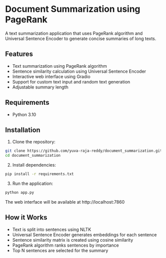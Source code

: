 # Document Summarization using PageRank

A text summarization application that uses PageRank algorithm and Universal Sentence Encoder to generate concise summaries of long texts.

## Features

- Text summarization using PageRank algorithm
- Sentence similarity calculation using Universal Sentence Encoder
- Interactive web interface using Gradio
- Support for custom text input and random text generation
- Adjustable summary length

## Requirements

- Python 3.10

## Installation

1. Clone the repository:
```bash
git clone https://github.com/yuva-raja-reddy/document_summarization.git
cd document_summarization
```

2. Install dependencies:
```bash
pip install -r requirements.txt
```

3. Run the application:
```bash
python app.py
```

The web interface will be available at http://localhost:7860

## How it Works

- Text is split into sentences using NLTK
- Universal Sentence Encoder generates embeddings for each sentence
- Sentence similarity matrix is created using cosine similarity
- PageRank algorithm ranks sentences by importance
- Top N sentences are selected for the summary
